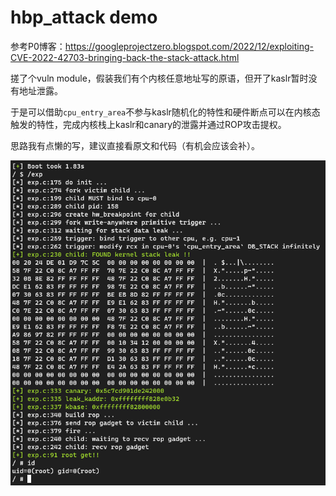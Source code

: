 # hbp_attack demo

参考P0博客：https://googleprojectzero.blogspot.com/2022/12/exploiting-CVE-2022-42703-bringing-back-the-stack-attack.html



搓了个vuln module，假装我们有个内核任意地址写的原语，但开了kaslr暂时没有地址泄露。

于是可以借助`cpu_entry_area`不参与kaslr随机化的特性和硬件断点可以在内核态触发的特性，完成内核栈上kaslr和canary的泄露并通过ROP攻击提权。

思路我有点懒的写，建议直接看原文和代码（有机会应该会补）。



![](assets/success.png)
